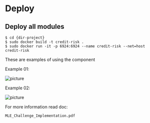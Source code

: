 # Deploy

## Deploy all modules

```
$ cd {dir-project}
$ sudo docker build -t credit-risk .
$ sudo docker run -it -p 6924:6924 --name credit-risk --net=host credit-risk
```

These are examples of using the component

Example 01:

![picture](https://drive.google.com/uc?id=1HzB2jJgBr6SY5iGFt_fPMjErIC8vFHoS)

Example 02:

![picture](https://drive.google.com/uc?id=1s0xYWFaFfoMdrKQer8EdiOIgiGH73sJJ)

For more information read doc: 
```
MLE_Challenge_Implementation.pdf
```
